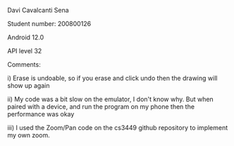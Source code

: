 Davi Cavalcanti Sena

Student number: 200800126

Android 12.0

API level 32

Comments:

i) Erase is undoable, so if you erase and click undo then the drawing will show up again

ii) My code was a bit slow on the emulator, I don't know why. But when paired with a device,
and run the program on my phone then the performance was okay

iii) I used the Zoom/Pan code on the cs3449 github repository to implement my own zoom.
